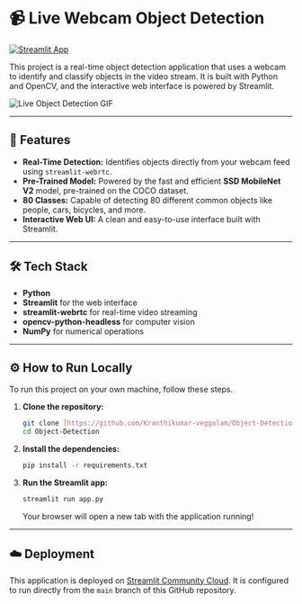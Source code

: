 # 📹 Live Webcam Object Detection

[![Streamlit App](https://static.streamlit.io/badges/streamlit_badge_black_white.svg)](https://object-detection-kk.streamlit.app/)

This project is a real-time object detection application that uses a webcam to identify and classify objects in the video stream. It is built with Python and OpenCV, and the interactive web interface is powered by Streamlit.

![Live Object Detection GIF](https://i.imgur.com/your-gif-url.gif)

---

## 🚀 Features

* **Real-Time Detection:** Identifies objects directly from your webcam feed using `streamlit-webrtc`.
* **Pre-Trained Model:** Powered by the fast and efficient **SSD MobileNet V2** model, pre-trained on the COCO dataset.
* **80 Classes:** Capable of detecting 80 different common objects like people, cars, bicycles, and more.
* **Interactive Web UI:** A clean and easy-to-use interface built with Streamlit.

---

## 🛠️ Tech Stack

* **Python**
* **Streamlit** for the web interface
* **streamlit-webrtc** for real-time video streaming
* **opencv-python-headless** for computer vision
* **NumPy** for numerical operations

---

## ⚙️ How to Run Locally

To run this project on your own machine, follow these steps.

1.  **Clone the repository:**
    ```bash
    git clone [https://github.com/Kranthikumar-veggalam/Object-Detection.git](https://github.com/Kranthikumar-veggalam/Object-Detection.git)
    cd Object-Detection
    ```

2.  **Install the dependencies:**
    ```bash
    pip install -r requirements.txt
    ```

3.  **Run the Streamlit app:**
    ```bash
    streamlit run app.py
    ```
    Your browser will open a new tab with the application running!

---

## ☁️ Deployment

This application is deployed on [Streamlit Community Cloud](https://streamlit.io/cloud). It is configured to run directly from the `main` branch of this GitHub repository.

